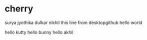 # cherry
surya
jyothika
dulkar
nikhil
this line from desktopgithub
hello world

hello kutty
hello bunny
hello akhil